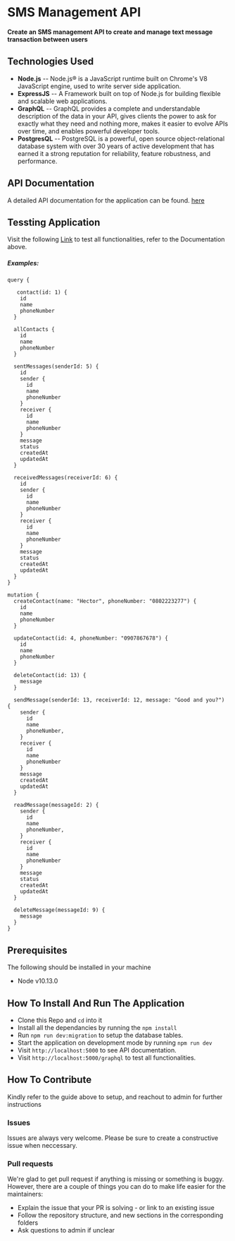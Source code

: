 
# SMS Management API

**Create an SMS management API to create and manage text message transaction between users**

## Technologies Used
- **Node.js** -- Node.js® is a JavaScript runtime built on Chrome's V8 JavaScript engine, used to write server side application.
- **ExpressJS** -- A Framework built on top of Node.js for building flexible and scalable web applications.
- **GraphQL** -- GraphQL provides a complete and understandable description of the data in your API, gives clients the power to ask for exactly what they need and nothing more, makes it easier to evolve APIs over time, and enables powerful developer tools.
- **PostgresQL** -- PostgreSQL is a powerful, open source object-relational database system with over 30 years of active development that has earned it a strong reputation for reliability, feature robustness, and performance.

## API Documentation
A detailed API documentation for the application can be found. [here](https://sms-lms.herokuapp.com)


## Tessting Application
Visit the following [Link](https://sms-lms.herokuapp.com/graphql) to test all functionalities, refer to the Documentation above.

##### Examples:
```
query {
  
   contact(id: 1) {
    id
    name
    phoneNumber
  }

  allContacts {
    id
    name
    phoneNumber
  }
  
  sentMessages(senderId: 5) {
    id
    sender {
      id
      name
      phoneNumber
    }
    receiver {
      id
      name
      phoneNumber
    }
    message
    status
    createdAt
    updatedAt
  }
  
  receivedMessages(receiverId: 6) {
    id
    sender {
      id
      name
      phoneNumber
    }
    receiver {
      id
      name
      phoneNumber
    }
    message
    status
    createdAt
    updatedAt
  }
}
```

```
mutation {
  createContact(name: "Hector", phoneNumber: "0802223277") {
    id
    name
    phoneNumber
  }
  
  updateContact(id: 4, phoneNumber: "0907867678") {
    id
    name
    phoneNumber
  }
  
  deleteContact(id: 13) {
    message
  }
  
  sendMessage(senderId: 13, receiverId: 12, message: "Good and you?") {
    sender {
      id
      name
      phoneNumber,
    }
    receiver {
      id
      name
      phoneNumber
    }
    message
    createdAt
    updatedAt
  }
  
  readMessage(messageId: 2) {
    sender {
      id
      name
      phoneNumber,
    }
    receiver {
      id
      name
      phoneNumber
    }
    message
    status
    createdAt
    updatedAt
  }
  
  deleteMessage(messageId: 9) {
    message
  }
}
```

## Prerequisites
The following should be installed in your machine
- Node v10.13.0

## How To Install And Run The Application

* Clone this Repo and `cd` into it
* Install all the dependancies by running the `npm install`
* Run `npm run dev:migration` to setup the database tables.
* Start the application on development mode by running `npm run dev`
* Visit `http://localhost:5000` to see API documentation.
* Visit `http://localhost:5000/graphql` to test all functionalities.


## How To Contribute
Kindly refer to the guide above to setup, and reachout to admin for further instructions

### Issues
Issues are always very welcome. Please be sure to create a constructive issue when neccessary.

### Pull requests
We're glad to get pull request if anything is missing or something is buggy. However, there are a couple of things you can do to make life easier for the maintainers:

- Explain the issue that your PR is solving - or link to an existing issue
- Follow the repository structure, and new sections in the corresponding folders
- Ask questions to admin if unclear
